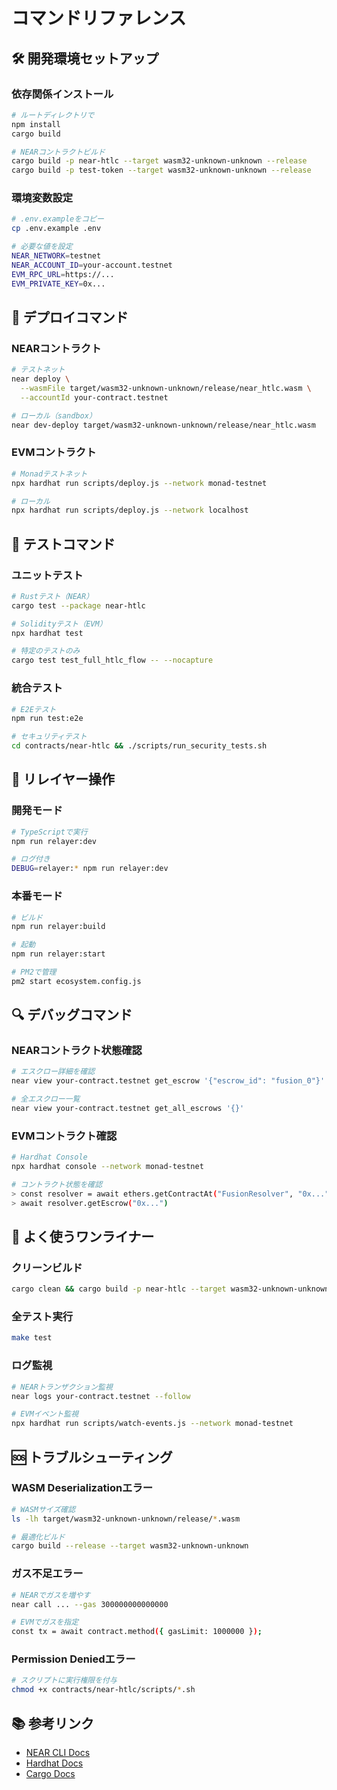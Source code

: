 # コマンドリファレンス

## 🛠️ 開発環境セットアップ

### 依存関係インストール
```bash
# ルートディレクトリで
npm install
cargo build

# NEARコントラクトビルド
cargo build -p near-htlc --target wasm32-unknown-unknown --release
cargo build -p test-token --target wasm32-unknown-unknown --release
```

### 環境変数設定
```bash
# .env.exampleをコピー
cp .env.example .env

# 必要な値を設定
NEAR_NETWORK=testnet
NEAR_ACCOUNT_ID=your-account.testnet
EVM_RPC_URL=https://...
EVM_PRIVATE_KEY=0x...
```

## 🚀 デプロイコマンド

### NEARコントラクト
```bash
# テストネット
near deploy \
  --wasmFile target/wasm32-unknown-unknown/release/near_htlc.wasm \
  --accountId your-contract.testnet

# ローカル（sandbox）
near dev-deploy target/wasm32-unknown-unknown/release/near_htlc.wasm
```

### EVMコントラクト
```bash
# Monadテストネット
npx hardhat run scripts/deploy.js --network monad-testnet

# ローカル
npx hardhat run scripts/deploy.js --network localhost
```

## 🧪 テストコマンド

### ユニットテスト
```bash
# Rustテスト（NEAR）
cargo test --package near-htlc

# Solidityテスト（EVM）
npx hardhat test

# 特定のテストのみ
cargo test test_full_htlc_flow -- --nocapture
```

### 統合テスト
```bash
# E2Eテスト
npm run test:e2e

# セキュリティテスト
cd contracts/near-htlc && ./scripts/run_security_tests.sh
```

## 📡 リレイヤー操作

### 開発モード
```bash
# TypeScriptで実行
npm run relayer:dev

# ログ付き
DEBUG=relayer:* npm run relayer:dev
```

### 本番モード
```bash
# ビルド
npm run relayer:build

# 起動
npm run relayer:start

# PM2で管理
pm2 start ecosystem.config.js
```

## 🔍 デバッグコマンド

### NEARコントラクト状態確認
```bash
# エスクロー詳細を確認
near view your-contract.testnet get_escrow '{"escrow_id": "fusion_0"}'

# 全エスクロー一覧
near view your-contract.testnet get_all_escrows '{}'
```

### EVMコントラクト確認
```bash
# Hardhat Console
npx hardhat console --network monad-testnet

# コントラクト状態を確認
> const resolver = await ethers.getContractAt("FusionResolver", "0x...")
> await resolver.getEscrow("0x...")
```

## 🎯 よく使うワンライナー

### クリーンビルド
```bash
cargo clean && cargo build -p near-htlc --target wasm32-unknown-unknown --release
```

### 全テスト実行
```bash
make test
```

### ログ監視
```bash
# NEARトランザクション監視
near logs your-contract.testnet --follow

# EVMイベント監視
npx hardhat run scripts/watch-events.js --network monad-testnet
```

## 🆘 トラブルシューティング

### WASM Deserializationエラー
```bash
# WASMサイズ確認
ls -lh target/wasm32-unknown-unknown/release/*.wasm

# 最適化ビルド
cargo build --release --target wasm32-unknown-unknown
```

### ガス不足エラー
```bash
# NEARでガスを増やす
near call ... --gas 300000000000000

# EVMでガスを指定
const tx = await contract.method({ gasLimit: 1000000 });
```

### Permission Deniedエラー
```bash
# スクリプトに実行権限を付与
chmod +x contracts/near-htlc/scripts/*.sh
```

## 📚 参考リンク

- [NEAR CLI Docs](https://docs.near.org/tools/near-cli)
- [Hardhat Docs](https://hardhat.org/hardhat-runner/docs/getting-started)
- [Cargo Docs](https://doc.rust-lang.org/cargo/)